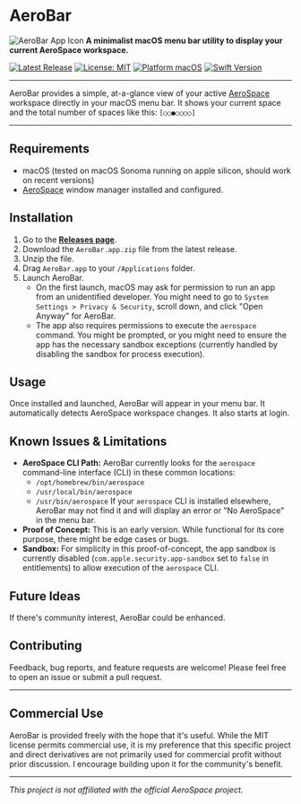 # AeroBar

![AeroBar App Icon](./Design/AeroBar256.png)
**A minimalist macOS menu bar utility to display your current AeroSpace workspace.**

[![Latest Release](https://img.shields.io/github/v/release/stneric/aerobar?label=latest%20release&style=flat-square)](https://github.com/stneric/aerobar/releases/latest)
[![License: MIT](https://img.shields.io/badge/License-MIT-yellow.svg?style=flat-square)](https://opensource.org/licenses/MIT)
[![Platform macOS](https://img.shields.io/badge/Platform-macOS-lightgrey?style=flat-square&logo=apple)](https://www.apple.com/macos/)
[![Swift Version](https://img.shields.io/badge/Swift-5-orange?style=flat-square&logo=swift)](https://swift.org)

---

AeroBar provides a simple, at-a-glance view of your active [AeroSpace](https://github.com/nikitabobko/AeroSpace) workspace directly in your macOS menu bar. It shows your current space and the total number of spaces like this: `[○○●○○○○]`

---

## Requirements

*   macOS (tested on macOS Sonoma running on apple silicon, should work on recent versions)
*   [AeroSpace](https://github.com/nikitabobko/AeroSpace) window manager installed and configured.

## Installation
1.  Go to the [**Releases page**](https://github.com/stneric/AeroBar/releases/tag/AeroBar).
2.  Download the `AeroBar.app.zip` file from the latest release.
3.  Unzip the file.
4.  Drag `AeroBar.app` to your `/Applications` folder.
5.  Launch AeroBar.
    *   On the first launch, macOS may ask for permission to run an app from an unidentified developer. You might need to go to `System Settings > Privacy & Security`, scroll down, and click "Open Anyway" for AeroBar.
    *   The app also requires permissions to execute the `aerospace` command. You might be prompted, or you might need to ensure the app has the necessary sandbox exceptions (currently handled by disabling the sandbox for process execution).

## Usage

Once installed and launched, AeroBar will appear in your menu bar. It automatically detects AeroSpace workspace changes.
It also starts at login.

## Known Issues & Limitations

*   **AeroSpace CLI Path:** AeroBar currently looks for the `aerospace` command-line interface (CLI) in these common locations:
    *   `/opt/homebrew/bin/aerospace`
    *   `/usr/local/bin/aerospace`
    *   `/usr/bin/aerospace`
    If your `aerospace` CLI is installed elsewhere, AeroBar may not find it and will display an error or "No AeroSpace" in the menu bar.
*   **Proof of Concept:** This is an early version. While functional for its core purpose, there might be edge cases or bugs.
*   **Sandbox:** For simplicity in this proof-of-concept, the app sandbox is currently disabled (`com.apple.security.app-sandbox` set to `false` in entitlements) to allow execution of the `aerospace` CLI.

## Future Ideas

If there's community interest, AeroBar could be enhanced.

## Contributing

Feedback, bug reports, and feature requests are welcome! Please feel free to open an issue or submit a pull request.

---

## Commercial Use

AeroBar is provided freely with the hope that it's useful. While the MIT license permits commercial use, it is my preference that this specific project and direct derivatives are not primarily used for commercial profit without prior discussion. I encourage building upon it for the community's benefit.

---

*This project is not affiliated with the official AeroSpace project.*

